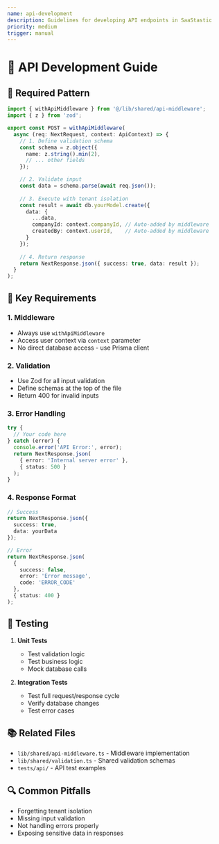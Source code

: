 ```yaml
---
name: api-development
description: Guidelines for developing API endpoints in SaaStastic
priority: medium
trigger: manual
---
```


# 🚀 API Development Guide

## 📝 Required Pattern

```typescript
import { withApiMiddleware } from '@/lib/shared/api-middleware';
import { z } from 'zod';

export const POST = withApiMiddleware(
  async (req: NextRequest, context: ApiContext) => {
    // 1. Define validation schema
    const schema = z.object({
      name: z.string().min(2),
      // ... other fields
    });

    // 2. Validate input
    const data = schema.parse(await req.json());
    
    // 3. Execute with tenant isolation
    const result = await db.yourModel.create({
      data: { 
        ...data,
        companyId: context.companyId, // Auto-added by middleware
        createdBy: context.userId,    // Auto-added by middleware
      }
    });
    
    // 4. Return response
    return NextResponse.json({ success: true, data: result });
  }
);
```

## 📌 Key Requirements

### 1. Middleware
- Always use `withApiMiddleware`
- Access user context via `context` parameter
- No direct database access - use Prisma client

### 2. Validation
- Use Zod for all input validation
- Define schemas at the top of the file
- Return 400 for invalid inputs

### 3. Error Handling
```typescript
try {
  // Your code here
} catch (error) {
  console.error('API Error:', error);
  return NextResponse.json(
    { error: 'Internal server error' },
    { status: 500 }
  );
}
```

### 4. Response Format
```typescript
// Success
return NextResponse.json({ 
  success: true, 
  data: yourData 
});

// Error
return NextResponse.json(
  { 
    success: false, 
    error: 'Error message',
    code: 'ERROR_CODE' 
  },
  { status: 400 }
);
```

## 🧪 Testing

1. **Unit Tests**
   - Test validation logic
   - Test business logic
   - Mock database calls

2. **Integration Tests**
   - Test full request/response cycle
   - Verify database changes
   - Test error cases

## 📚 Related Files
- `lib/shared/api-middleware.ts` - Middleware implementation
- `lib/shared/validation.ts` - Shared validation schemas
- `tests/api/` - API test examples

## 🔍 Common Pitfalls
- Forgetting tenant isolation
- Missing input validation
- Not handling errors properly
- Exposing sensitive data in responses
